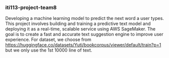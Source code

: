 ### iti113-project-team8

Developing a machine learning model to predict the next word a user types.
This project involves building and training a predictive text model and deploying it as a real-time, scalable service using AWS SageMaker.
The goal is to create a fast and accurate text suggestion engine to improve user experience.
For dataset, we choose from https://huggingface.co/datasets/Yuti/bookcorpus/viewer/default/train?p=1 but we only use the 1st 10000 line of text.
